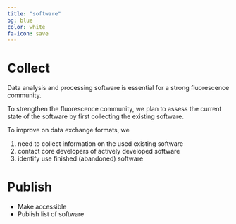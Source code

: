 ```yaml
---
title: "software"
bg: blue
color: white
fa-icon: save
---
```


# Collect

Data analysis and processing software is essential for a strong fluorescence community.

To strengthen the fluorescence community, we plan to assess the current state of the software by 
first collecting the existing software. 

To improve on data exchange formats, we

1. need to collect information on the used existing software
2. contact core developers of actively developed software 
3. identify use finished (abandoned) software 

# Publish

* Make accessible
* Publish list of software
